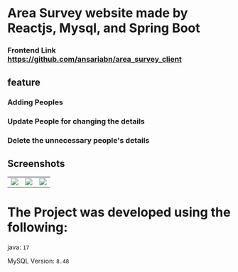 # Area Survey website made by Reactjs, Mysql, and Spring Boot 
### Frontend Link https://github.com/ansariabn/area_survey_client

## feature 

### Adding Peoples 

### Update People for changing the details

### Delete the unnecessary people's details

## Screenshots
 
|  |  |  |
| -------| -------| -------|
| ![](https://github.com/ansariabn/area_survey_backend/assets/110123115/90a4a4db-b36e-4a97-859d-9e2e68411dcc) |![](https://github.com/ansariabn/area_survey_backend/assets/110123115/b5a5ef16-1e75-4537-9161-2d27b76c17a7) | ![](https://github.com/ansariabn/area_survey_backend/assets/110123115/1db14507-378e-4225-9dc5-785c8fd6a33c) |

# The Project was developed using the following:

java: 			`17`

MySQL Version: 		`8.48`
